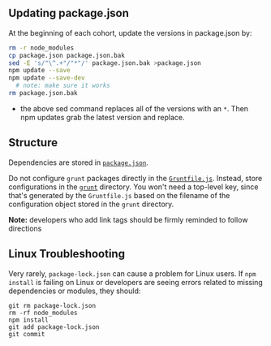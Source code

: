 ## Updating package.json

At the beginning of each cohort, update the versions in package.json by:

```sh
rm -r node_modules
cp package.json package.json.bak
sed -E 's/"\^.+"/"*"/' package.json.bak >package.json
npm update --save
npm update --save-dev
  # note: make sure it works
rm package.json.bak
```
- the above sed command replaces all of the versions with an `*`. Then npm updates grab the latest version and replace.

## Structure

Dependencies are stored in [`package.json`](package.json).

Do not configure `grunt` packages directly in the
[`Gruntfile.js`](Gruntfile.js). Instead, store configurations in the
[`grunt`](grunt) directory. You won't need a top-level key, since that's
generated by the `Gruntfile.js` based on the filename of the configuration
object stored in the `grunt` directory.

**Note:** developers who add link tags should be firmly reminded to follow
directions

## Linux Troubleshooting

Very rarely, `package-lock.json` can cause a problem for Linux users. If
`npm install` is failing on Linux or developers are seeing errors related to
missing dependencies or modules, they should:

```
git rm package-lock.json
rm -rf node_modules
npm install
git add package-lock.json
git commit
```
